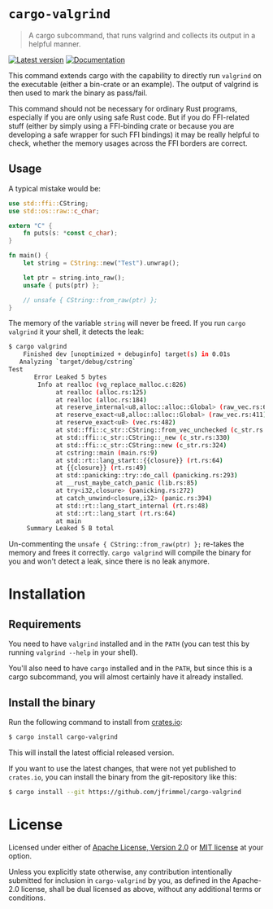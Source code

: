 # `cargo-valgrind`
> A cargo subcommand, that runs valgrind and collects its output in a helpful manner.

[![Latest version](https://img.shields.io/crates/v/cargo-valgrind.svg)](https://crates.io/crates/cargo-valgrind)
[![Documentation](https://docs.rs/cargo-valgrind/badge.svg)](https://docs.rs/cargo-valgrind)

This command extends cargo with the capability to directly run `valgrind` on the executable (either a bin-crate or an example).
The output of valgrind is then used to mark the binary as pass/fail.

This command should not be necessary for ordinary Rust programs, especially if you are only using safe Rust code.
But if you do FFI-related stuff (either by simply using a FFI-binding crate or because you are developing a safe wrapper for such FFI bindings) it may be really helpful to check, whether the memory usages across the FFI borders are correct.

## Usage
A typical mistake would be:
```rust
use std::ffi::CString;
use std::os::raw::c_char;

extern "C" {
    fn puts(s: *const c_char);
}

fn main() {
    let string = CString::new("Test").unwrap();

    let ptr = string.into_raw();
    unsafe { puts(ptr) };

    // unsafe { CString::from_raw(ptr) };
}
```
The memory of the variable `string` will never be freed.
If you run `cargo valgrind` it your shell, it detects the leak:
```bash
$ cargo valgrind
    Finished dev [unoptimized + debuginfo] target(s) in 0.01s
   Analyzing `target/debug/cstring`
Test
       Error Leaked 5 bytes
        Info at realloc (vg_replace_malloc.c:826)
             at realloc (alloc.rs:125)
             at realloc (alloc.rs:184)
             at reserve_internal<u8,alloc::alloc::Global> (raw_vec.rs:666)
             at reserve_exact<u8,alloc::alloc::Global> (raw_vec.rs:411)
             at reserve_exact<u8> (vec.rs:482)
             at std::ffi::c_str::CString::from_vec_unchecked (c_str.rs:355)
             at std::ffi::c_str::CString::_new (c_str.rs:330)
             at std::ffi::c_str::CString::new (c_str.rs:324)
             at cstring::main (main.rs:9)
             at std::rt::lang_start::{{closure}} (rt.rs:64)
             at {{closure}} (rt.rs:49)
             at std::panicking::try::do_call (panicking.rs:293)
             at __rust_maybe_catch_panic (lib.rs:85)
             at try<i32,closure> (panicking.rs:272)
             at catch_unwind<closure,i32> (panic.rs:394)
             at std::rt::lang_start_internal (rt.rs:48)
             at std::rt::lang_start (rt.rs:64)
             at main
     Summary Leaked 5 B total
```
Un-commenting the `unsafe { CString::from_raw(ptr) };` re-takes the memory and frees it correctly.
`cargo valgrind` will compile the binary for you and won't detect a leak, since there is no leak anymore.

# Installation
## Requirements
You need to have `valgrind` installed and in the `PATH` (you can test this by running `valgrind --help` in your shell).

You'll also need to have `cargo` installed and in the `PATH`, but since this is a cargo subcommand, you will almost certainly have it already installed.

## Install the binary
Run the following command to install from [crates.io](https://crates.io/crates/cargo-valgrind):
```bash
$ cargo install cargo-valgrind
```
This will install the latest official released version.

If you want to use the latest changes, that were not yet published to `crates.io`, you can install the binary from the git-repository like this:
```bash
$ cargo install --git https://github.com/jfrimmel/cargo-valgrind
```

# License
Licensed under either of [Apache License, Version 2.0](LICENSE-APACHE) or [MIT license](LICENSE-MIT) at your option.

Unless you explicitly state otherwise, any contribution intentionally submitted for inclusion in `cargo-valgrind` by you, as defined in the Apache-2.0 license, shall be dual licensed as above, without any additional terms or conditions.
